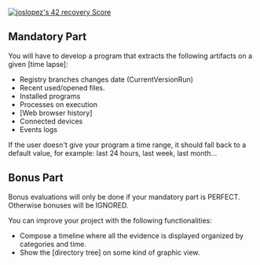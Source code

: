<a href="https://github.com/JaeSeoKim/badge42"><img src="https://badge42.vercel.app/api/v2/cl4qxms4g001609l49j835g66/project/3091733" alt="joslopez's 42 recovery Score" /></a>
<h2>Mandatory Part</h2><p>You will have to develop a program that extracts the following artifacts on a given [time lapse]:</p> <ul> <li>Registry branches changes date (CurrentVersionRun)</li> <li>Recent used/opened files.</li> <li>Installed programs</li> <li>Processes on execution</li> <li>[Web browser history]</li> <li>Connected devices</li> <li>Events logs</li> </ul> <p>If the user doesn't give your program a time range, it should fall back to a default value, for example: last 24 hours, last week, last month...</p>  <h2>Bonus Part</h2> <p>Bonus evaluations will only be done if your mandatory part is PERFECT. Otherwise bonuses will be IGNORED.</p> <p>You can improve your project with the following functionalities:</p> <ul> <li>Compose a timeline where all the evidence is displayed organized by categories and time.</li> <li>Show the [directory tree] on some kind of graphic view.</li> </ul>

